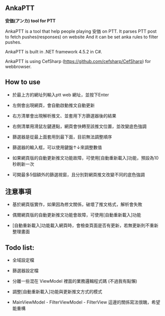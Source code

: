 ## AnkaPTT
**安価(アンカ) tool for PTT**

AnkaPTT is a tool that help people playing 安価 on PTT. It parses PTT post to fetch pushes(responses) on website And it can be set anka rules to filter pushes. 

AnkaPTT is built in .NET framework 4.5.2 in C#.

AnkaPTT is using CefSharp (https://github.com/cefsharp/CefSharp) for webbrowser.

## How to use

* 於最上方的網址列輸入ptt web 網址，並按下Enter

* 左側會出現網頁，會自動啟動推文自動更新

* 右方清單會出現解析推文、並套用下方篩選器後的結果

* 右側清單用滑鼠左鍵連點，網頁會快轉至該推文位置，並改變底色強調

* 篩選器是從最上面套用到最下面，目前無法調整順序

* 篩選器的輸入框，可以使用鍵盤↑↓來調整數值

* 如果網頁版的自動更新推文功能故障，可使用[自動重新載入]功能，預設為10秒刷新一次

* 可開最多5個額外的篩選視窗，且分別對網頁推文改變不同的底色強調

## 注意事項

* 基於網頁版實作，如果因為修文關係，破壞了推文格式，解析會失敗

* 偶爾網頁版的自動更新推文功能會故障，可使用[自動重新載入]功能

* [自動重新載入]功能載入網頁時，會檢查頁面是否有更新，若無更新則不重新整理畫面

## Todo list:

* 全域設定檔

* 篩選器設定檔

* 分離一些混在 ViewModel 裡面的業務邏輯程式碼 (不過我有點懶)

* 調整[自動重新載入]功能與更新推文方式的模式

* MainViewModel - FilterViewModel - FilterView 這邊的關係寫法很醜，希望能重構
